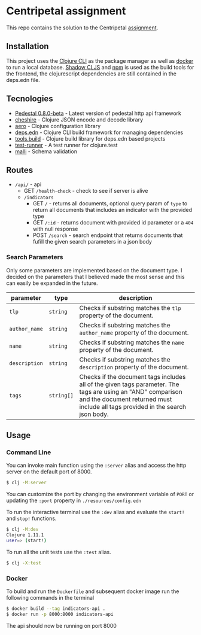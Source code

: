 # Centripetal assignment

This repo contains the solution to the Centripetal [assignment](./resources/assets/hs-assignment.pdf).

## Installation

This project uses the [Clojure CLI](https://clojure.org/guides/deps_and_cli) as the package manager as well as [docker](https://www.docker.com/) to run a local database. [Shadow CLJS](https://shadow-cljs.github.io/docs/UsersGuide.html) and [npm](https://nodejs.org/en) is used as the build tools for the frontend, the clojurescript dependencies are still contained in the deps.edn file.

## Tecnologies

- [Pedestal 0.8.0-beta](https://pedestal.io/pedestal/0.8/index.html) - Latest version of pedestal http api framework
- [cheshire](https://github.com/dakrone/cheshire) - Clojure JSON encode and decode library
- [aero](https://github.com/juxt/aero) - Clojure configuration library
- [deps.edn](https://clojure.org/guides/deps_and_cli) - Clojure CLI build framework for managing dependencies
- [tools.build](https://clojure.org/guides/tools_build) - Clojure build library for deps.edn based projects
- [test-runner](https://github.com/cognitect-labs/test-runner) - A test runner for clojure.test
- [malli](https://github.com/metosin/malli) - Schema validation

## Routes

- `/api/` - api
  - GET `/health-check` - check to see if server is alive
  - `/indicators`
    - GET `/` - returns all documents, optional query param of `type` to return all documents that includes an indicator with the provided type
    - GET `/:id` - returns document with provided id parameter or a `404` with null response
    - POST `/search` - search endpoint that returns documents that fufill the given search parameters in a json body

### Search Parameters

Only some parameters are implemented based on the document type. I decided on the parameters that I believed made the most sense and this can easily be expanded in the future.

| parameter     | type       | description                                                                                                                                                                                    |
| ------------- | ---------- | ---------------------------------------------------------------------------------------------------------------------------------------------------------------------------------------------- |
| `tlp`         | `string`   | Checks if substring matches the `tlp` property of the document.                                                                                                                                |
| `author_name` | `string`   | Checks if substring matches the `author_name` property of the document.                                                                                                                        |
| `name`        | `string`   | Checks if substring matches the `name` property of the document.                                                                                                                               |
| `description` | `string`   | Checks if substring matches the `description` property of the document.                                                                                                                        |
| `tags`        | `string[]` | Checks if the document tags includes all of the given tags parameter. The tags are using an "AND" comparison and the document returned must include all tags provided in the search json body. |

## Usage

### Command Line

You can invoke main function using the `:server` alias and access the http server on the default port of 8000.

```bash
$ clj -M:server
```

You can customize the port by changing the environment variable of `PORT` or updating the `:port` property in `./resources/config.edn`

To run the interactive terminal use the `:dev` alias and evaluate the `start!` and `stop!` functions.

```bash
$ clj -M:dev
Clojure 1.11.1
user=> (start!)
```

To run all the unit tests use the `:test` alias.

```bash
$ clj -X:test
```

### Docker

To build and run the `Dockerfile` and subsequent docker image run the following commands in the terminal

```bash
$ docker build --tag indicators-api .
$ docker run -p 8000:8000 indicators-api
```

The api should now be running on port 8000

